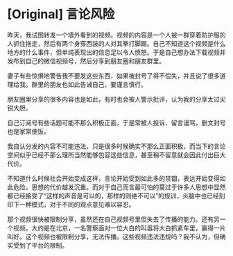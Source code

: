 # [Original] 言论风险


昨天，我试图转发一个墙外看到的视频。视频的内容是一个人被一群穿着防护服的人抓住拖走，然后有两个身穿西装的人对其拳打脚踢。自己不知道这个视频是什么地方的什么事件，但单纯表现出的信息足以令人愤怒。于是自己想办法下载视频并发布到自己的微信视频号，然后分享到朋友圈和朋友群里。

妻子有些惊惧地警告我不要发这些东西，如果被封号了得不偿失，并且说了很多道理给我。群里的朋友也如此告诫自己，要谨言慎行。

朋友圈里分享的很多内容也是如此，有时也会被人警示批评，认为我的分享太过尖锐大胆。

自己订阅号有些话题可能不那么积极正面，于是常被人投诉、留言谩骂，删文封号也是家常便饭。

我自认分发的内容不可能违法，只是很多时候确实不那么正面积极，而当下的言论空间似乎已经不那么理所当然能够包容这些信息，甚至稍不留意就会因此付出巨大代价。

不知道什么时候社会开始变成这样，言论开始受到如此多的禁锢，表达开始变得如此危险，思想的代价越发沉重。而对于自己而言最可怕的莫过于许多人思想中显然都已经接受了“这样的声音是可以的，那样的则绝不可以”的规训，头脑中也已经刻印下一种模式，对于不同的观点意见难以容忍。

那个视频很快被限制分享，虽然还在自己视频号里但失去了传播的能力。还有另一个视频，大约是在北京，一名警察面对一位大白的叫嚣将大白抓紧车里，赢得一片叫好。这个视频也被限制分享，无法传播。这些视频违法违规吗？我不认为，但确实受到了平台的限制。
